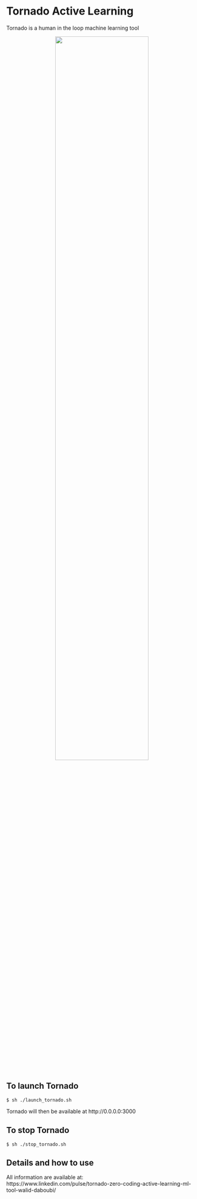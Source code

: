 <h1>Tornado Active Learning</h1>
<p>Tornado is a human in the loop machine learning tool</p>

<div align="center"><img src="https://media.licdn.com/dms/image/C5612AQFG1h7oypt4tA/article-inline_image-shrink_1500_2232/0?e=1557964800&v=beta&t=dXl0j2ecVYsMSi41lDcIE_S9U8seAEK4Wl73AeNmCR4" width="70%"/></div>

<h2>To launch Tornado</h2>
<code>$ sh ./launch_tornado.sh</code>
<p>Tornado will then be available at http://0.0.0.0:3000</p>
  
<h2>To stop Tornado</h2>
<code>$ sh ./stop_tornado.sh</code>
<h2>Details and how to use</h2>
All information are available at:
<br>
https://www.linkedin.com/pulse/tornado-zero-coding-active-learning-ml-tool-walid-daboubi/
